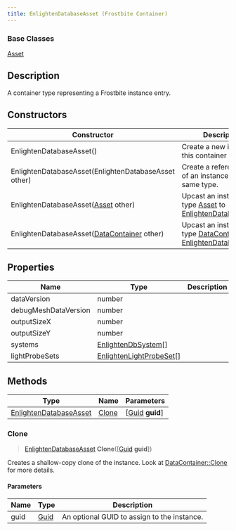 ```yaml
---
title: EnlightenDatabaseAsset (Frostbite Container)
---
```

### Base Classes

[Asset](Asset)

## Description

A container type representing a Frostbite instance entry.

## Constructors

| Constructor                                                                       | Description                                                                                                                         |
| --------------------------------------------------------------------------------- | ----------------------------------------------------------------------------------------------------------------------------------- |
| EnlightenDatabaseAsset()                                                          | Create a new instance of this container type.                                                                                       |
| EnlightenDatabaseAsset(EnlightenDatabaseAsset other)                              | Create a reference copy of an instance of the same type.                                                                            |
| EnlightenDatabaseAsset([Asset](Asset) other)                                      | Upcast an instance of type [Asset](Asset) to [EnlightenDatabaseAsset](EnlightenDatabaseAsset).                                      |
| EnlightenDatabaseAsset([DataContainer](/vext/ref/cls/shr/datacontainer) other) | Upcast an instance of type [DataContainer](/vext/ref/cls/shr/datacontainer) to [EnlightenDatabaseAsset](EnlightenDatabaseAsset). |

## Properties

| Name                 | Type                                                 | Description |
| -------------------- | ---------------------------------------------------- | ----------- |
| dataVersion          | number                                               |             |
| debugMeshDataVersion | number                                               |             |
| outputSizeX          | number                                               |             |
| outputSizeY          | number                                               |             |
| systems              | [EnlightenDbSystem](EnlightenDbSystem)\[\]           |             |
| lightProbeSets       | [EnlightenLightProbeSet](EnlightenLightProbeSet)\[\] |             |

## Methods

| Type                                             | Name            | Parameters                                     |
| ------------------------------------------------ | --------------- | ---------------------------------------------- |
| [EnlightenDatabaseAsset](EnlightenDatabaseAsset) | [Clone](#clone) | \[[Guid](/vext/ref/cls/shr/guid) **guid**\] |

### Clone

> [EnlightenDatabaseAsset](EnlightenDatabaseAsset) **Clone**(\[[Guid](/vext/ref/cls/shr/guid) **guid**\])

Creates a shallow-copy clone of the instance. Look at [DataContainer::Clone](/vext/ref/cls/shr/datacontainer#clone) for more details.

#### Parameters

| Name | Type         | Description                                 |
| ---- | ------------ | ------------------------------------------- |
| guid | [Guid](Guid) | An optional GUID to assign to the instance. |
